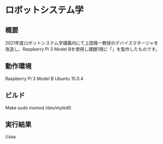 # ロボットシステム学

## 概要

2021年度ロボットシステム学講義内にて上田隆一教授のデバイスマネージャを改造し、Raspberry Pi 3 Model Bを使用し課題1用に「」を製作したものです。

## 動作環境

Raspberry Pi 3 Model B
Ubuntu 15.0.4

## ビルド

Make
sudo insmod /dev/myled0

## 実行結果

//aaa

#
